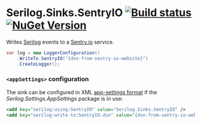 # Serilog.Sinks.SentryIO [![Build status](https://ci.appveyor.com/api/projects/status/fbvwkg6cu66jmiq7?svg=true)](https://ci.appveyor.com/project/czesiu/serilog-sinks-sentryio) [![NuGet Version](http://img.shields.io/nuget/v/Serilog.Sinks.SentryIO.svg?style=flat)](https://www.nuget.org/packages/Serilog.Sinks.SentryIO/)

Writes [Serilog](https://serilog.net) events to a [Sentry.io](https://sentry.io) service.

```csharp
var log = new LoggerConfiguration()
    .WriteTo.SentryIO("{dsn-from-sentry-io-website}")
    .CreateLogger();
```

### `<appSettings>` configuration

The sink can be configured in XML [app-settings format](https://github.com/serilog/serilog/wiki/AppSettings) if the _Serilog.Settings.AppSettings_ package is in use:

```xml
<add key="serilog:using:SentryIO" value="Serilog.Sinks.SentryIO" />
<add key="serilog:write-to:SentryIO.dsn" value="{dsn-from-sentry-io-website}" />
```